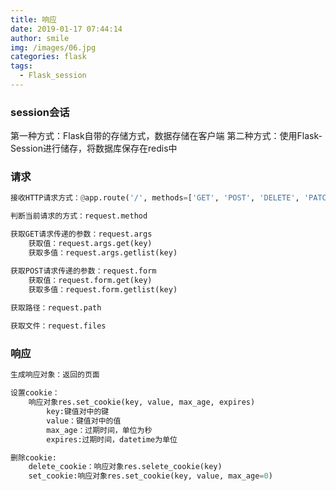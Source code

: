 ```yaml
---
title: 响应
date: 2019-01-17 07:44:14
author: smile
img: /images/06.jpg
categories: flask
tags:
  - Flask_session
---
```


### session会话

第一种方式：Flask自带的存储方式，数据存储在客户端
第二种方式：使用Flask-Session进行储存，将数据库保存在redis中

### 请求
```python
接收HTTP请求方式：@app.route('/', methods=['GET', 'POST', 'DELETE', 'PATCH', 'PUT'])

判断当前请求的方式：request.method

获取GET请求传递的参数：request.args
    获取值：request.args.get(key)
    获取多值：request.args.getlist(key)

获取POST请求传递的参数：request.form
    获取值：request.form.get(key)
    获取多值：request.form.getlist(key)
    
获取路径：request.path

获取文件：request.files
```

### 响应
```python
生成响应对象：返回的页面

设置cookie：
    响应对象res.set_cookie(key, value, max_age, expires)
        key:键值对中的键
        value：键值对中的值
        max_age：过期时间，单位为秒
        expires:过期时间，datetime为单位

删除cookie:
    delete_cookie：响应对象res.selete_cookie(key)
    set_cookie:响应对象res.set_cookie(key, value, max_age=0)
```
